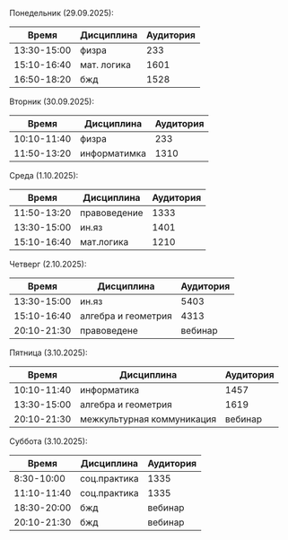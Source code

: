 Понедельник (29.09.2025):

| Время       | Дисциплина  | Аудитория |
| ----------- | ----------- | --------- |
| 13:30-15:00 | физра       | 233       |
| 15:10-16:40 | мат. логика | 1601      |
| 16:50-18:20 | бжд         | 1528      |

Вторник (30.09.2025):

| Время       | Дисциплина   | Аудитория |
| ----------- | ------------ | --------- |
| 10:10-11:40 | физра        | 233       |
| 11:50-13:20 | информатимка | 1310      |

Среда (1.10.2025):

| Время       | Дисциплина   | Аудитория |
| ----------- | ------------ | --------- |
| 11:50-13:20 | правоведение | 1333      |
| 13:30-15:00 | ин.яз        | 1401      |
| 15:10-16:40 | мат.логика   | 1210      |

Четверг (2.10.2025):

| Время       | Дисциплина          | Аудитория |
| ----------- | ------------------- | --------- |
| 13:30-15:00 | ин.яз               | 5403      |
| 15:10-16:40 | алгебра и геометрия | 4313      |
| 20:10-21:30 | правоведене         | вебинар   |

Пятница (3.10.2025):

| Время       | Дисциплина                 | Аудитория |
| ----------- | -------------------------- | --------- |
| 10:10-11:40 | информатика                | 1457      |
| 13:30-15:00 | алгебра и геометрия        | 1619      |
| 20:10-21:30 | межкультурная коммуникация | вебинар   |

Суббота (3.10.2025):

| Время       | Дисциплина   | Аудитория |
| ----------- | ------------ | --------- |
| 8:30-10:00  | соц.практика | 1335      |
| 11:10-11:40 | соц.практика | 1335      |
| 18:30-20:00 | бжд          | вебинар   |
| 20:10-21:30 | бжд          | вебинар   |
